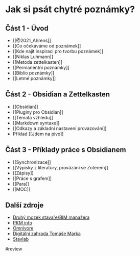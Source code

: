 # Jak si psát chytré poznámky?

## Část 1 - Úvod
- [[@2021_Ahrens]]
- [[Co očekáváme od poznámek]]
- [[Kde najít inspiraci pro tvorbu poznámek]]
- [[Niklas Luhmann]]
- [[Metoda zettelkasten]]
- [[Permanentní poznámky]]
- [[Biblio poznámky]]
- [[Letmé poznámky]]

## Část 2 - Obsidian a Zettelkasten
- [[Obsidian]]
- [[Pluginy pro Obsidian]]
- [[Témata vzhledu]]
- [[Markdown syntaxe]]
- [[Odkazy a základní nastavení provazování]]
- Příklad [[Jdem na pivo]]

## Část 3 - Příklady práce s Obsidianem
- [[Synchronizace]]
- [[Výpisky z literatury, provázání se Zoterem]]
- [[Zápisy]]
- [[Práce s grafem]]
- [[Para]]
- [[MOC]]

## Další zdroje
- [Druhý mozek stavaře/BIM manažera](https://www.youtube.com/watch?v=SXvr8WjTzsc)
- [PKM info](https://bit.ly/pkminfo)
- [Omnivore](https://omnivore.app/)
- [Digitální zahrada Tomáše Marka](https://publish.obsidian.md/tomasmarek/Br%C3%A1na+do+zahrady)
- [Stavlab](https://stavlab.cz/)

#review
